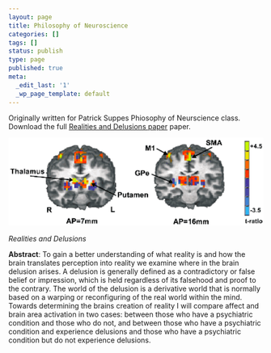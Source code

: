 ```yaml
---
layout: page
title: Philosophy of Neuroscience
categories: []
tags: []
status: publish
type: page
published: true
meta:
  _edit_last: '1'
  _wp_page_template: default
---
```

Originally written for Patrick Suppes Phiosophy of Neurscience class.  Download
the full [Realities and Delusions paper](/assets/pdfs/realities_and_delusions_20060901.pdf) paper.

<img alt="fMRI excitation" src="/assets/images/phil_of_neuro.png" width="600"/>

*Realities and Delusions*

**Abstract**: To gain a better understanding of what reality is and how the brain translates perception into reality we examine where in the brain delusion arises. A delusion is generally defined as a contradictory or false belief or impression, which is held regardless of its falsehood and proof to the contrary. The world of the delusion is a derivative world that is normally based on a warping or reconfiguring of the real world within the mind. Towards determining the brains creation of reality I will compare affect and brain area activation in two cases: between those who have a psychiatric condition and those who do not, and between those who have a psychiatric condition and experience delusions and those who have a psychiatric condition but do not experience delusions.
